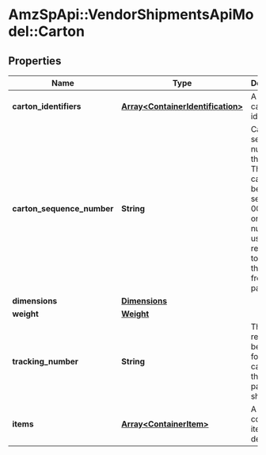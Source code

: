 # AmzSpApi::VendorShipmentsApiModel::Carton

## Properties
Name | Type | Description | Notes
------------ | ------------- | ------------- | -------------
**carton_identifiers** | [**Array&lt;ContainerIdentification&gt;**](ContainerIdentification.md) | A list of carton identifiers. | [optional] 
**carton_sequence_number** | **String** | Carton sequence number for the carton. The first carton will be 001, the second 002, and so on. This number is used as a reference to refer to this carton from the pallet level. | 
**dimensions** | [**Dimensions**](Dimensions.md) |  | [optional] 
**weight** | [**Weight**](Weight.md) |  | [optional] 
**tracking_number** | **String** | This is required to be provided for every carton in the small parcel shipments. | [optional] 
**items** | [**Array&lt;ContainerItem&gt;**](ContainerItem.md) | A list of container item details. | 


